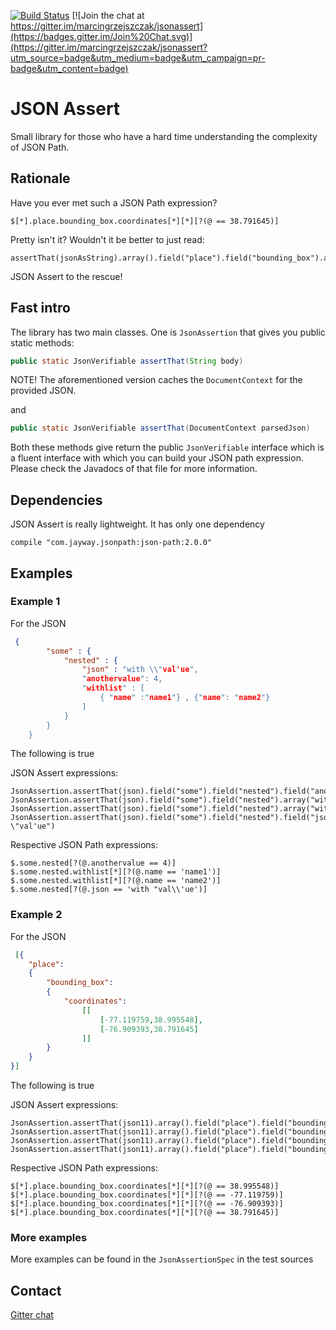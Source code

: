 [![Build Status](https://travis-ci.org/marcingrzejszczak/jsonassert.svg?branch=master)](https://travis-ci.org/marcingrzejszczak/jsonassert)
[![Join the chat at https://gitter.im/marcingrzejszczak/jsonassert](https://badges.gitter.im/Join%20Chat.svg)](https://gitter.im/marcingrzejszczak/jsonassert?utm_source=badge&utm_medium=badge&utm_campaign=pr-badge&utm_content=badge)

JSON Assert
===============

Small library for those who have a hard time understanding the complexity of JSON Path.

## Rationale

Have you ever met such a JSON Path expression?

```
$[*].place.bounding_box.coordinates[*][*][?(@ == 38.791645)]
```

Pretty isn't it? Wouldn't it be better to just read:

```
assertThat(jsonAsString).array().field("place").field("bounding_box").array("coordinates").array().contains(38.791645).value()
```

JSON Assert to the rescue!

## Fast intro

The library has two main classes. One is `JsonAssertion` that gives you public static methods:

```java
public static JsonVerifiable assertThat(String body)
```

NOTE! The aforementioned version caches the `DocumentContext` for the provided JSON.

and

```java
public static JsonVerifiable assertThat(DocumentContext parsedJson)
```

Both these methods give return the public `JsonVerifiable` interface which is a fluent interface with which you can build your
JSON path expression. Please check the Javadocs of that file for more information.

## Dependencies

JSON Assert is really lightweight. It has only one dependency

```
compile "com.jayway.jsonpath:json-path:2.0.0"
```

## Examples

### Example 1

For the JSON

```json
 {
        "some" : {
            "nested" : {
                "json" : "with \\"val'ue",
                "anothervalue": 4,
                "withlist" : [
                    { "name" :"name1"} , {"name": "name2"}
                ]
            }
        }
    }
```

The following is true

JSON Assert expressions:

```
JsonAssertion.assertThat(json).field("some").field("nested").field("anothervalue").isEqualTo(4)
JsonAssertion.assertThat(json).field("some").field("nested").array("withlist").contains("name").isEqualTo("name1")
JsonAssertion.assertThat(json).field("some").field("nested").array("withlist").contains("name").isEqualTo("name2")
JsonAssertion.assertThat(json).field("some").field("nested").field("json").isEqualTo("with \"val'ue")
```

Respective JSON Path expressions:
```
$.some.nested[?(@.anothervalue == 4)]
$.some.nested.withlist[*][?(@.name == 'name1')]
$.some.nested.withlist[*][?(@.name == 'name2')]
$.some.nested[?(@.json == 'with "val\\'ue')]
```

### Example 2

For the JSON

```json
 [{
    "place":
    {
        "bounding_box":
        {
            "coordinates":
                [[
                    [-77.119759,38.995548],
                    [-76.909393,38.791645]
                ]]
        }
    }
}]
```

The following is true

JSON Assert expressions:

```
JsonAssertion.assertThat(json11).array().field("place").field("bounding_box").array("coordinates").array().arrayField().contains(38.995548).value()
JsonAssertion.assertThat(json11).array().field("place").field("bounding_box").array("coordinates").array().arrayField().contains(-77.119759).value()
JsonAssertion.assertThat(json11).array().field("place").field("bounding_box").array("coordinates").array().arrayField().contains(-76.909393).value()
JsonAssertion.assertThat(json11).array().field("place").field("bounding_box").array("coordinates").array().arrayField().contains(38.791645).value()
```

Respective JSON Path expressions:
```
$[*].place.bounding_box.coordinates[*][*][?(@ == 38.995548)]
$[*].place.bounding_box.coordinates[*][*][?(@ == -77.119759)]
$[*].place.bounding_box.coordinates[*][*][?(@ == -76.909393)]
$[*].place.bounding_box.coordinates[*][*][?(@ == 38.791645)]
```

### More examples

More examples can be found in the `JsonAssertionSpec` in the test sources

Contact
--------------------
[Gitter chat](https://gitter.im/marcingrzejszczak/jsonassert)
